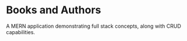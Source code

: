 # Books and Authors
A MERN application demonstrating full stack concepts, along with CRUD capabilities.